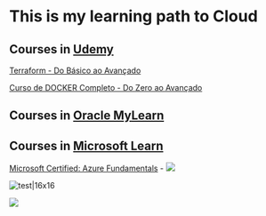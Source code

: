 # This is my learning path to Cloud

## Courses in [Udemy](https://www.udemy.com/)

[Terraform - Do Básico ao Avançado](https://www.udemy.com/course/terraform-do-basico-ao-avancado/?couponCode=SKILLS4SALEB) 

[Curso de DOCKER Completo - Do Zero ao Avançado](https://www.udemy.com/course/docker-zero-avancado/?couponCode=SKILLS4SALEB) 

## Courses in [Oracle MyLearn](https://mylearn.oracle.com/ou/home)

## Courses in [Microsoft Learn](https://learn.microsoft.com/)

[Microsoft Certified: Azure Fundamentals](https://learn.microsoft.com/pt-br/credentials/certifications/azure-fundamentals/?practice-assessment-type=certification) - [![](https://learn.microsoft.com/favicon.ico)](https://learn.microsoft.com/api/credentials/share/pt-br/HeitorRapcinski/DE51A9FE23657F98?sharingId=44A36E9198D085BB)


![test|16x16](https://learn.microsoft.com/favicon.ico)

[<img src="https://learn.microsoft.com/favicon.ico"/>](favicon.ico)
